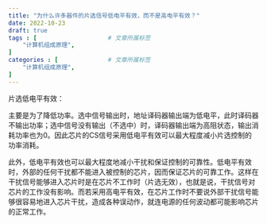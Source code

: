 ```yaml
---
title: "为什么许多器件的片选信号低电平有效，而不是高电平有效？"
date: 2022-10-23
draft: true
tags : [                    # 文章所属标签
    "计算机组成原理",
]
categories : [              # 文章所属标签
    "计算机组成原理",
]
---
```


片选低电平有效：

主要是为了降低功率。选中信号输出时，地址译码器输出端为低电平，此时译码器不输出功率；选中信号没有输出（不选中）时，译码器输出端为高阻状态，输出消耗功率也为0。因此芯片的CS信号采用低电平有效可以最大程度减小片选控制的功率消耗。 

此外，低电平有效也可以最大程度地减小干扰和保证控制的可靠性。低电平有效时，外部的任何干扰都不能进入被控制的芯片，因而保证芯片的可靠工作。这样在干扰信号能够进入芯片时是在芯片不工作时（片选无效），也就是说，干扰信号对芯片的工作没有影响。而若采用高电平有效，在芯片工作时不要说外部干扰信号能够很容易地进入芯片干扰，造成各种误动作，就连电源的任何波动都可能影响芯片的正常工作。